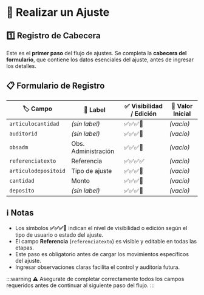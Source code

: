 # 🔧 Realizar un Ajuste

## 1️⃣ Registro de Cabecera

Este es el **primer paso** del flujo de ajustes. Se completa la **cabecera del formulario**, que contiene los datos esenciales del ajuste, antes de ingresar los detalles.

## 📋 Formulario de Registro

| 🏷️ Campo             | 💬 Label            | ✅ Visibilidad / Edición | 🧾 Valor Inicial |
| -------------------- | ------------------- | ------------------------ | ---------------- |
| `articulocantidad`   | _(sin label)_       | ✅✅✅🔲                 | _(vacío)_        |
| `auditorid`          | _(sin label)_       | ✅✅✅🔲                 | _(vacío)_        |
| `obsadm`             | Obs. Administración | ✅✅✅🔲                 | _(vacío)_        |
| `referenciatexto`    | Referencia          | ✅✅✅✅                 | _(vacío)_        |
| `articulodepositoid` | Tipo de ajuste      | ✅✅✅🔲                 | _(vacío)_        |
| `cantidad`           | Monto               | ✅✅✅🔲                 | _(vacío)_        |
| `deposito`           | _(sin label)_       | ✅✅✅🔲                 | _(vacío)_        |

## ℹ️ Notas

- Los símbolos **✅✅✅🔲** indican el nivel de visibilidad o edición según el tipo de usuario o estado del ajuste.
- El campo **Referencia** (`referenciatexto`) es visible y editable en todas las etapas.
- Este paso es obligatorio antes de cargar los movimientos específicos del ajuste.
- Ingresar observaciones claras facilita el control y auditoría futura.

:::warning
⚠️ Asegurate de completar correctamente todos los campos requeridos antes de continuar al siguiente paso del flujo.
:::
